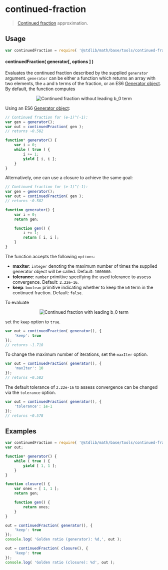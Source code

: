 # continued-fraction

> [Continued fraction][continued-fraction] approximation.

<section class="usage">

## Usage

```javascript
var continuedFraction = require( '@stdlib/math/base/tools/continued-fraction' );
```

#### continuedFraction( generator\[, options ] )

Evaluates the continued fraction described by the supplied `generator` argument. `generator` can be either a function which returns an array with two elements, the `a` and `b` terms of the fraction, or an ES6 [Generator object][es6-generator]. By default, the function computes

<!-- <equation class="equation" label="eq:continued_fraction_a" align="center" raw="\frac{a_1}{b_1+\frac{a_2}{b_2+\frac{a_3}{b_3+\frac{a_4}{b_4}+\ldots}}}" alt="Continued fraction without leading b_0 term"> -->

<div class="equation" align="center" data-raw-text="\frac{a_1}{b_1+\frac{a_2}{b_2+\frac{a_3}{b_3+\frac{a_4}{b_4}+\ldots}}}" data-equation="eq:continued_fraction_a">
    <img src="https://cdn.rawgit.com/stdlib-js/stdlib/bb29798906e119fcb2af99e94b60407a270c9b32/lib/node_modules/@stdlib/math/base/tools/continued-fraction/docs/img/equation_continued_fraction_a.svg" alt="Continued fraction without leading b_0 term">
    <br>
</div>

<!-- </equation> -->

Using an ES6 [Generator object][es6-generator]:

<!-- eslint-disable no-restricted-syntax -->

```javascript
// Continued fraction for (e-1)^(-1):
var gen = generator();
var out = continuedFraction( gen );
// returns ~0.582

function* generator() {
    var i = 0;
    while ( true ) {
        i += 1;
        yield [ i, i ];
    }
}
```

Alternatively, one can use a closure to achieve the same goal:

```javascript
// Continued fraction for (e-1)^(-1):
var gen = generator();
var out = continuedFraction( gen );
// returns ~0.582

function generator() {
    var i = 0;
    return gen;

    function gen() {
        i += 1;
        return [ i, i ];
    }
}
```

The function accepts the following `options`:

-   **maxIter**: `integer` denoting the maximum number of times the supplied generator object will be called. Default: `1000000`.
-   **tolerance**: `number` primitive specifying the used tolerance to assess convergence. Default: `2.22e-16`.
-   **keep**: `boolean` primitive indicating whether to keep the `b0` term in the continued fraction. Default: `false`.

To evaluate

<!-- <equation class="equation" label="eq:continued_fraction_b" align="center" raw="b_0 + \frac{a_1}{b_1+\frac{a_2}{b_2+\frac{a_3}{b_3+\frac{a_4}{b_4}+\ldots}}}" alt="Continued fraction with leading b_0 term"> -->

<div class="equation" align="center" data-raw-text="b_0 + \frac{a_1}{b_1+\frac{a_2}{b_2+\frac{a_3}{b_3+\frac{a_4}{b_4}+\ldots}}}" data-equation="eq:continued_fraction_b">
    <img src="https://cdn.rawgit.com/stdlib-js/stdlib/bb29798906e119fcb2af99e94b60407a270c9b32/lib/node_modules/@stdlib/math/base/tools/continued-fraction/docs/img/equation_continued_fraction_b.svg" alt="Continued fraction with leading b_0 term">
    <br>
</div>

<!-- </equation> -->

set the `keep` option to `true`.

```javascript
var out = continuedFraction( generator(), {
    'keep': true
});
// returns ~1.718
```

To change the maximum number of iterations, set the `maxIter` option.

```javascript
var out = continuedFraction( generator(), {
    'maxIter': 10
});
// returns ~0.582
```

The default tolerance of `2.22e-16` to assess convergence can be changed via the `tolerance` option.

```javascript
var out = continuedFraction( generator(), {
    'tolerance': 1e-1
});
// returns ~0.578
```

</section>

<!-- /.usage -->

<section class="examples">

## Examples

<!-- eslint-disable no-restricted-syntax -->

```javascript
var continuedFraction = require( '@stdlib/math/base/tools/continued-fraction' );
var out;

function* generator() {
    while ( true ) {
        yield [ 1, 1 ];
    }
}

function closure() {
    var ones = [ 1, 1 ];
    return gen;

    function gen() {
        return ones;
    }
}

out = continuedFraction( generator(), {
    'keep': true
});
console.log( 'Golden ratio (generator): %d,', out );

out = continuedFraction( closure(), {
    'keep': true
});
console.log( 'Golden ratio (closure): %d', out );
```

</section>

<!-- /.examples -->

<section class="links">

[continued-fraction]: https://en.wikipedia.org/wiki/Continued_fraction

[es6-generator]: https://developer.mozilla.org/en-US/docs/Web/JavaScript/Reference/Statements/function*

</section>

<!-- /.links -->

